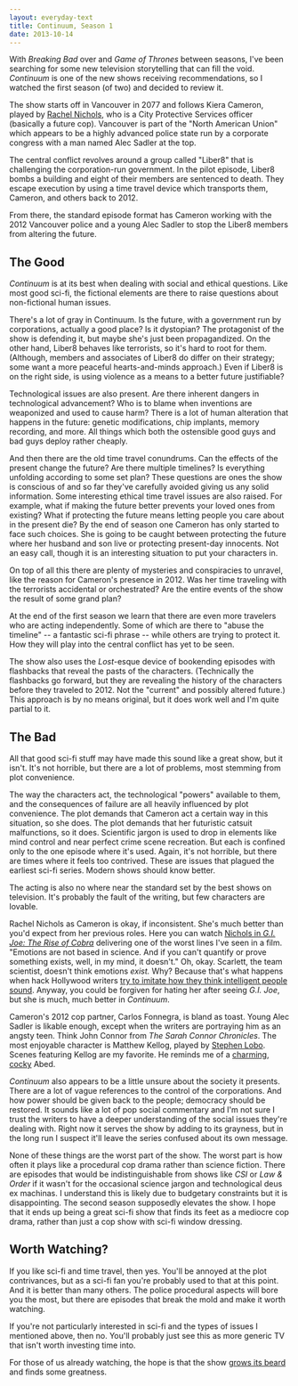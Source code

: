 ```yaml
---
layout: everyday-text
title: Continuum, Season 1
date: 2013-10-14
---
```


With *Breaking Bad* over and *Game of Thrones* between seasons, I've been searching for some new television storytelling that can fill the void. *Continuum* is one of the new shows receiving recommendations, so I watched the first season (of two) and decided to review it.

The show starts off in Vancouver in 2077 and follows Kiera Cameron, played by [Rachel Nichols](http://cl.ly/0F1Y0L1O2D2T), who is a City Protective Services officer (basically a future cop). Vancouver is part of the "North American Union" which appears to be a highly advanced police state run by a corporate congress with a man named Alec Sadler at the top.

The central conflict revolves around a group called "Liber8" that is challenging the corporation-run government. In the pilot episode, Liber8 bombs a building and eight of their members are sentenced to death. They escape execution by using a time travel device which transports them, Cameron, and others back to 2012.

From there, the standard episode format has Cameron working with the 2012 Vancouver police and a young Alec Sadler to stop the Liber8 members from altering the future.

## The Good

*Continuum* is at its best when dealing with social and ethical questions. Like most good sci-fi, the fictional elements are there to raise questions about non-fictional human issues.

There's a lot of gray in Continuum. Is the future, with a government run by corporations, actually a good place? Is it dystopian? The protagonist of the show is defending it, but maybe she's just been propagandized. On the other hand, Liber8 behaves like terrorists, so it's hard to root for them. (Although, members and associates of Liber8 do differ on their strategy; some want a more peaceful hearts-and-minds approach.) Even if Liber8 is on the right side, is using violence as a means to a better future justifiable?

Technological issues are also present. Are there inherent dangers in technological advancement? Who is to blame when inventions are weaponized and used to cause harm? There is a lot of human alteration that happens in the future: genetic modifications, chip implants, memory recording, and more. All things which both the ostensible good guys and bad guys deploy rather cheaply.

And then there are the old time travel conundrums. Can the effects of the present change the future? Are there multiple timelines? Is everything unfolding according to some set plan? These questions are ones the show is conscious of and so far they've carefully avoided giving us any solid information. Some interesting ethical time travel issues are also raised. For example, what if making the future better prevents your loved ones from existing? What if protecting the future means letting people you care about in the present die? By the end of season one Cameron has only started to face such choices. She is going to be caught between protecting the future where her husband and son live or protecting present-day innocents. Not an easy call, though it is an interesting situation to put your characters in.

On top of all this there are plenty of mysteries and conspiracies to unravel, like the reason for Cameron's presence in 2012. Was her time traveling with the terrorists accidental or orchestrated? Are the entire events of the show the result of some grand plan?

At the end of the first season we learn that there are even more travelers who are acting independently. Some of which are there to "abuse the timeline" -- a fantastic sci-fi phrase -- while others are trying to protect it. How they will play into the central conflict has yet to be seen.

The show also uses the *Lost*-esque device of bookending episodes with flashbacks that reveal the pasts of the characters. (Technically the flashbacks go forward, but they are revealing the history of the characters before they traveled to 2012. Not the "current" and possibly altered future.) This approach is by no means original, but it does work well and I'm quite partial to it.

## The Bad

All that good sci-fi stuff may have made this sound like a great show, but it isn't. It's not horrible, but there are a lot of problems, most stemming from plot convenience.

The way the characters act, the technological "powers" available to them, and the consequences of failure are all heavily influenced by plot convenience. The plot demands that Cameron act a certain way in this situation, so she does. The plot demands that her futuristic catsuit malfunctions, so it does. Scientific jargon is used to drop in elements like mind control and near perfect crime scene recreation. But each is confined only to the one episode where it's used. Again, it's not horrible, but there are times where it feels too contrived. These are issues that plagued the earliest sci-fi series. Modern shows should know better.

The acting is also no where near the standard set by the best shows on television. It's probably the fault of the writing, but few characters are lovable.

Rachel Nichols as Cameron is okay, if inconsistent. She's much better than you'd expect from her previous roles. Here you can watch [Nichols in *G.I. Joe: The Rise of Cobra*](http://youtu.be/kcIMxpYolBY) delivering one of the worst lines I've seen in a film. "Emotions are not based in science. And if you can't quantify or prove something exists, well, in my mind, it doesn't." Oh, okay. Scarlett, the team scientist, doesn't think emotions *exist.* Why? Because that's what happens when hack Hollywood writers [try to imitate how they think intelligent people sound](http://tvtropes.org/pmwiki/pmwiki.php/Main/HollywoodAtheist). Anyway, you could be forgiven for hating her after seeing *G.I. Joe*, but she is much, much better in *Continuum*.

Cameron's 2012 cop partner, Carlos Fonnegra, is bland as toast. Young Alec Sadler is likable enough, except when the writers are portraying him as an angsty teen. Think John Connor from *The Sarah Connor Chronicles*. The most enjoyable character is Matthew Kellog, played by [Stephen Lobo](http://en.wikipedia.org/wiki/Stephen_Lobo). Scenes featuring Kellog are my favorite. He reminds me of a [charming](http://www.youtube.com/watch?v=zikt_DeCEyM), [cocky](http://www.youtube.com/watch?v=vz0RbgZRGkE) Abed.

*Continuum* also appears to be a little unsure about the society it presents. There are a lot of vague references to the control of the corporations. And how power should be given back to the people; democracy should be restored. It sounds like a lot of pop social commentary and I'm not sure I trust the writers to have a deeper understanding of the social issues they're dealing with. Right now it serves the show by adding to its grayness, but in the long run I suspect it'll leave the series confused about its own message.

None of these things are the worst part of the show. The worst part is how often it plays like a procedural cop drama rather than science fiction. There are episodes that would be indistinguishable from shows like *CSI* or *Law & Order* if it wasn't for the occasional science jargon and technological deus ex machinas. I understand this is likely due to budgetary constraints but it is disappointing. The second season supposedly elevates the show. I hope that it ends up being a great sci-fi show that finds its feet as a mediocre cop drama, rather than just a cop show with sci-fi window dressing. 

## Worth Watching?

If you like sci-fi and time travel, then yes. You'll be annoyed at the plot contrivances, but as a sci-fi fan you're probably used to that at this point. And it is better than many others. The police procedural aspects will bore you the most, but there are episodes that break the mold and make it worth watching.

If you're not particularly interested in sci-fi and the types of issues I mentioned above, then no. You'll probably just see this as more generic TV that isn't worth investing time into.

For those of us already watching, the hope is that the show [grows its beard](http://tvtropes.org/pmwiki/pmwiki.php/Main/GrowingTheBeard) and finds some greatness. 